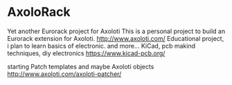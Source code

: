 # AxoloRack
Yet another Eurorack project for Axoloti
This is a personal project to build an Eurorack extension for Axoloti. 
http://www.axoloti.com/
Educational project, i plan to learn basics of electronic. and more...
KiCad, pcb makind techniques, diy electronics
https://www.kicad-pcb.org/

starting Patch templates and maybe Axoloti objects
http://www.axoloti.com/axoloti-patcher/
